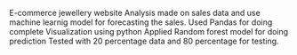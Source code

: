 E-commerce jewellery website Analysis made on sales data and use machine learnig model for forecasting the sales.
Used Pandas for doing complete Visualization using python 
Applied Random forest model for doing prediction 
Tested with 20 percentage data and 80 percentage for testing.
